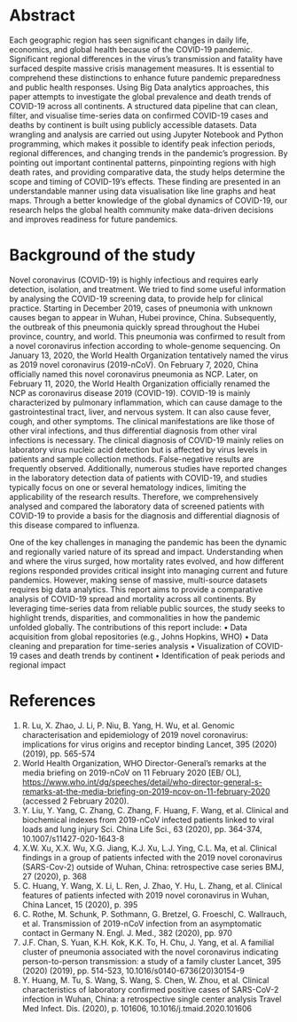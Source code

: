 # Abstract
Each geographic region has seen significant changes in daily life, economics, and global health because of the COVID-19 pandemic. Significant regional differences in the virus’s transmission and fatality have surfaced despite massive crisis management measures. It is essential to comprehend these distinctions to enhance future pandemic preparedness and public health responses. Using Big Data analytics approaches, this paper attempts to investigate the global prevalence and death trends of COVID-19 across all continents. 
A structured data pipeline that can clean, filter, and visualise time-series data on confirmed COVID-19 cases and deaths by continent is built using publicly accessible datasets. Data wrangling and analysis are carried out using Jupyter Notebook and Python programming, which makes it possible to identify peak infection periods, regional differences, and changing trends in the pandemic’s progression. By pointing out important continental patterns, pinpointing regions with high death rates, and providing comparative data, the study helps determine the scope and timing of COVID-19’s effects. These finding are presented in an understandable manner using data visualisation like line graphs and heat maps. 
Through a better knowledge of the global dynamics of COVID-19, our research helps the global health community make data-driven decisions and improves readiness for future pandemics. 

# Background of the study 
Novel coronavirus (COVID-19) is highly infectious and requires early detection, isolation, and treatment. We tried to find some useful information by analysing the COVID-19 screening data, to provide help for clinical practice.
Starting in December 2019, cases of pneumonia with unknown causes began to appear in Wuhan, Hubei province, China. Subsequently, the outbreak of this pneumonia quickly spread throughout the Hubei province, country, and world. This pneumonia was confirmed to result from a novel coronavirus infection according to whole-genome sequencing. On January 13, 2020, the World Health Organization tentatively named the virus as 2019 novel coronavirus (2019-nCoV). On February 7, 2020, China officially named this novel coronavirus pneumonia as NCP. Later, on February 11, 2020, the World Health Organization officially renamed the NCP as coronavirus disease 2019 (COVID-19).
COVID-19 is mainly characterized by pulmonary inflammation, which can cause damage to the gastrointestinal tract, liver, and nervous system. It can also cause fever, cough, and other symptoms. The clinical manifestations are like those of other viral infections, and thus differential diagnosis from other viral infections is necessary.
The clinical diagnosis of COVID-19 mainly relies on laboratory virus nucleic acid detection but is affected by virus levels in patients and sample collection methods. False-negative results are frequently observed. Additionally, numerous studies have reported changes in the laboratory detection data of patients with COVID-19, and studies typically focus on one or several hematology indices, limiting the applicability of the research results. Therefore, we comprehensively analysed and compared the laboratory data of screened patients with COVID-19 to provide a basis for the diagnosis and differential diagnosis of this disease compared to influenza.

One of the key challenges in managing the pandemic has been the dynamic and regionally varied nature of its spread and impact. Understanding when and where the virus surged, how mortality rates evolved, and how different regions responded provides critical insight into managing current and future pandemics. However, making sense of massive, multi-source datasets requires big data analytics.
This report aims to provide a comparative analysis of COVID-19 spread and mortality across all continents. By leveraging time-series data from reliable public sources, the study seeks to highlight trends, disparities, and commonalities in how the pandemic unfolded globally.
The contributions of this report include:
•	Data acquisition from global repositories (e.g., Johns Hopkins, WHO)
•	Data cleaning and preparation for time-series analysis
•	Visualization of COVID-19 cases and death trends by continent
•	Identification of peak periods and regional impact








# References 
1.	R. Lu, X. Zhao, J. Li, P. Niu, B. Yang, H. Wu, et al. Genomic characterisation and epidemiology of 2019 novel coronavirus: implications for virus origins and receptor binding Lancet, 395 (2020) (2019), pp. 565-574
2.	World Health Organization, WHO Director-General’s remarks at the media briefing on 2019-nCoV on 11 February 2020 [EB/ OL], https://www.who.int/dg/speeches/detail/who-director-general-s-remarks-at-the-media-briefing-on-2019-ncov-on-11-february-2020 (accessed 2 February 2020).
3.	Y. Liu, Y. Yang, C. Zhang, C. Zhang, F. Huang, F. Wang, et al. Clinical and biochemical indexes from 2019-nCoV infected patients linked to viral loads and lung injury Sci. China Life Sci., 63 (2020), pp. 364-374, 10.1007/s11427-020-1643-8
4.	X.W. Xu, X.X. Wu, X.G. Jiang, K.J. Xu, L.J. Ying, C.L. Ma, et al. Clinical findings in a group of patients infected with the 2019 novel coronavirus (SARS-Cov-2) outside of Wuhan, China: retrospective case series BMJ, 27 (2020), p. 368
5.	C. Huang, Y. Wang, X. Li, L. Ren, J. Zhao, Y. Hu, L. Zhang, et al. Clinical features of patients infected with 2019 novel coronavirus in Wuhan, China Lancet, 15 (2020), p. 395
6.	C. Rothe, M. Schunk, P. Sothmann, G. Bretzel, G. Froeschl, C. Wallrauch, et al. Transmission of 2019-nCoV infection from an asymptomatic contact in Germany N. Engl. J. Med., 382 (2020), pp. 970
7.	J.F. Chan, S. Yuan, K.H. Kok, K.K. To, H. Chu, J. Yang, et al. A familial cluster of pneumonia associated with the novel coronavirus indicating person-to-person transmission: a study of a family cluster Lancet, 395 (2020) (2019), pp. 514-523, 10.1016/s0140-6736(20)30154-9
8.	Y. Huang, M. Tu, S. Wang, S. Wang, S. Chen, W. Zhou, et al. Clinical characteristics of laboratory confirmed positive cases of SARS-CoV-2 infection in Wuhan, China: a retrospective single center analysis
Travel Med Infect. Dis. (2020), p. 101606, 10.1016/j.tmaid.2020.101606
